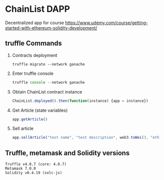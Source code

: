 # ChainList DAPP

Decentralized app for course https://www.udemy.com/course/getting-started-with-ethereum-solidity-development/

## truffle Commands

1. Contracts deployment
    ```
    truffle migrate --network ganache
    ```

2. Enter truffle console
    ```javascript
    truffle console --network ganache
    ```

3. Obtain ChainList contract instance
    ```javascript
    ChainList.deployed().then(function(instance) {app = instance})
    ```

4. Get Article (state variables)
    ```javascript
    app.getArticle()
    ```

5. Sell article
    ```javascript
    app.sellArticle("test name", "test description", web3.toWei(3, "ether"), {from: web3.eth.accounts[1]})
    ```
## Truffle, metamask and Solidity versions

    Truffle v4.0.7 (core: 4.0.7)
    Metamask 7.0.0
    Solidity v0.4.19 (solc-js)
